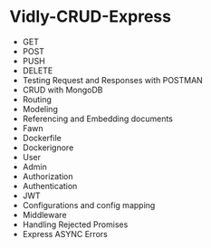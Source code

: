 # Vidly-CRUD-Express

- GET
- POST
- PUSH
- DELETE
- Testing Request and Responses with POSTMAN
- CRUD with MongoDB
- Routing
- Modeling
- Referencing and Embedding documents
- Fawn
- Dockerfile
- Dockerignore
- User
- Admin
- Authorization
- Authentication
- JWT
- Configurations and config mapping
- Middleware
- Handling Rejected Promises
- Express ASYNC Errors
